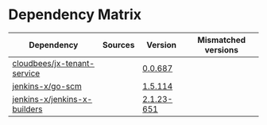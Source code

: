 # Dependency Matrix

Dependency | Sources | Version | Mismatched versions
---------- | ------- | ------- | -------------------
[cloudbees/jx-tenant-service](https://github.com/cloudbees/jx-tenant-service) |  | [0.0.687](https://github.com/cloudbees/jx-tenant-service/releases/tag/v0.0.687) | 
[jenkins-x/go-scm](https://github.com/jenkins-x/go-scm) |  | [1.5.114]() | 
[jenkins-x/jenkins-x-builders](https://github.com/jenkins-x/jenkins-x-builders) |  | [2.1.23-651]() | 
